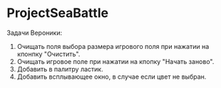 # ProjectSeaBattle

Задачи Вероники:  
1. Очищать поля выбора размера игрового поля при нажатии на кпонпку "Очистить".  
2. Очищать игровое поле при нажатии на кпопку "Начать заново".  
3. Добавить в палитру ластик.  
4. Добавить всплывающее окно, в случае если цвет не выбран.  
